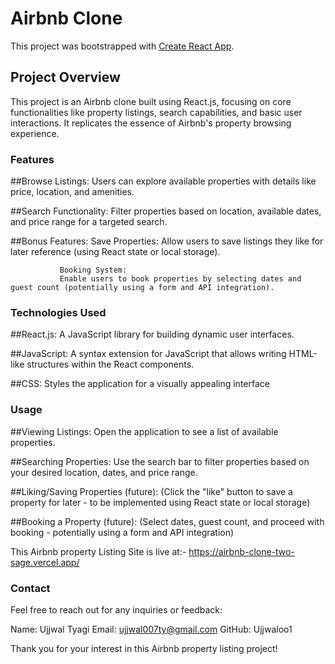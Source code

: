 # Airbnb Clone

This project was bootstrapped with [Create React App](https://github.com/facebook/create-react-app).

## Project Overview

This project is an Airbnb clone built using React.js, focusing on core functionalities like property listings, search capabilities, and basic user interactions. It replicates the essence of Airbnb's property browsing experience.

### Features

##Browse Listings:
Users can explore available properties with details like price, location, and amenities.

##Search Functionality:
Filter properties based on location, available dates, and price range for a targeted search.

##Bonus Features:
               Save Properties:
               Allow users to save listings they like for later reference (using React state or local storage).

               Booking System:
               Enable users to book properties by selecting dates and guest count (potentially using a form and API integration).
               

### Technologies Used

##React.js:
A JavaScript library for building dynamic user interfaces.

##JavaScript:
A syntax extension for JavaScript that allows writing HTML-like structures within the React components.

##CSS:
Styles the application for a visually appealing interface

### Usage

##Viewing Listings:
Open the application to see a list of available properties.

##Searching Properties:
Use the search bar to filter properties based on your desired location, dates, and price range.

##Liking/Saving Properties (future):
(Click the "like" button to save a property for later - to be implemented using React state or local storage)

##Booking a Property (future):
(Select dates, guest count, and proceed with booking - potentially using a form and API integration)


This Airbnb property Listing Site is live at:- https://airbnb-clone-two-sage.vercel.app/

### Contact

Feel free to reach out for any inquiries or feedback:

Name: Ujjwal Tyagi
Email: ujjwal007ty@gmail.com
GitHub: Ujjwaloo1


Thank you for your interest in this Airbnb property listing project!
